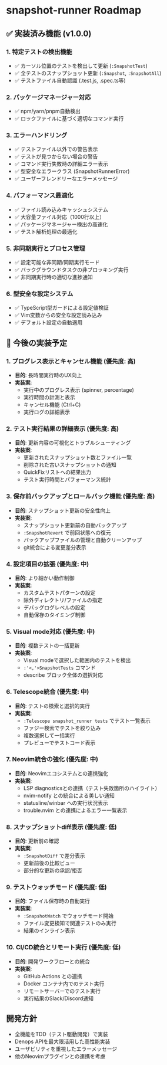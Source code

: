 # snapshot-runner Roadmap

## ✅ 実装済み機能 (v1.0.0)

### 1. 特定テストの検出機能
- ✅ カーソル位置のテストを検出して更新 (`:SnapshotTest`)
- ✅ 全テストのスナップショット更新 (`:Snapshot`, `:SnapshotAll`)
- ✅ テストファイル自動認識 (.test.js, .spec.ts等)

### 2. パッケージマネージャー対応
- ✅ npm/yarn/pnpm自動検出
- ✅ ロックファイルに基づく適切なコマンド実行

### 3. エラーハンドリング
- ✅ テストファイル以外での警告表示
- ✅ テストが見つからない場合の警告
- ✅ コマンド実行失敗時の詳細エラー表示
- ✅ 型安全なエラークラス (SnapshotRunnerError)
- ✅ ユーザーフレンドリーなエラーメッセージ

### 4. パフォーマンス最適化
- ✅ ファイル読み込みキャッシュシステム
- ✅ 大容量ファイル対応（1000行以上）
- ✅ パッケージマネージャー検出の高速化
- ✅ テスト解析処理の最適化

### 5. 非同期実行とプロセス管理
- ✅ 設定可能な非同期/同期実行モード
- ✅ バックグラウンドタスクの非ブロッキング実行
- ✅ 非同期実行時の適切な進捗通知

### 6. 型安全な設定システム
- ✅ TypeScript型ガードによる設定値検証
- ✅ Vim変数からの安全な設定読み込み
- ✅ デフォルト設定の自動適用

## 🚀 今後の実装予定

### 1. プログレス表示とキャンセル機能 (優先度: 高)
- **目的**: 長時間実行時のUX向上
- **実装案**:
  - 実行中のプログレス表示 (spinner, percentage)
  - 実行時間の計測と表示
  - キャンセル機能 (Ctrl+C)
  - 実行ログの詳細表示

### 2. テスト実行結果の詳細表示 (優先度: 高)
- **目的**: 更新内容の可視化とトラブルシューティング
- **実装案**:
  - 更新されたスナップショット数とファイル一覧
  - 削除された古いスナップショットの通知
  - QuickFixリストへの結果出力
  - テスト実行時間とパフォーマンス統計

### 3. 保存前バックアップとロールバック機能 (優先度: 高)
- **目的**: スナップショット更新の安全性向上
- **実装案**:
  - スナップショット更新前の自動バックアップ
  - `:SnapshotRevert` で前回状態への復元
  - バックアップファイルの管理と自動クリーンアップ
  - git統合による変更差分表示

### 4. 設定項目の拡張 (優先度: 中)
- **目的**: より細かい動作制御
- **実装案**:
  - カスタムテストパターンの設定
  - 除外ディレクトリ/ファイルの指定
  - デバッグログレベルの設定
  - 自動保存のタイミング制御

### 5. Visual mode対応 (優先度: 中)
- **目的**: 複数テストの一括更新
- **実装案**:
  - Visual modeで選択した範囲内のテストを検出
  - `:'<,'>SnapshotTests` コマンド
  - describe ブロック全体の選択対応

### 6. Telescope統合 (優先度: 中)
- **目的**: テストの検索と選択的実行
- **実装案**:
  - `:Telescope snapshot_runner tests` でテスト一覧表示
  - ファジー検索でテストを絞り込み
  - 複数選択して一括実行
  - プレビューでテストコード表示

### 7. Neovim統合の強化 (優先度: 中)
- **目的**: Neovimエコシステムとの連携強化
- **実装案**:
  - LSP diagnosticsとの連携（テスト失敗箇所のハイライト）
  - nvim-notify との統合による美しい通知
  - statusline/winbar への実行状況表示
  - trouble.nvim との連携によるエラー一覧表示

### 8. スナップショットdiff表示 (優先度: 低)
- **目的**: 更新前の確認
- **実装案**:
  - `:SnapshotDiff` で差分表示
  - 更新前後の比較ビュー
  - 部分的な更新の承認/拒否

### 9. テストウォッチモード (優先度: 低)
- **目的**: ファイル保存時の自動実行
- **実装案**:
  - `:SnapshotWatch` でウォッチモード開始
  - ファイル変更検知で関連テストのみ実行
  - 結果のインライン表示

### 10. CI/CD統合とリモート実行 (優先度: 低)
- **目的**: 開発ワークフローとの統合
- **実装案**:
  - GitHub Actions との連携
  - Docker コンテナ内でのテスト実行
  - リモートサーバーでのテスト実行
  - 実行結果のSlack/Discord通知

## 開発方針
- 全機能をTDD（テスト駆動開発）で実装
- Denops APIを最大限活用した高性能実装
- ユーザビリティを重視したエラーメッセージ
- 他のNeovimプラグインとの連携を考慮